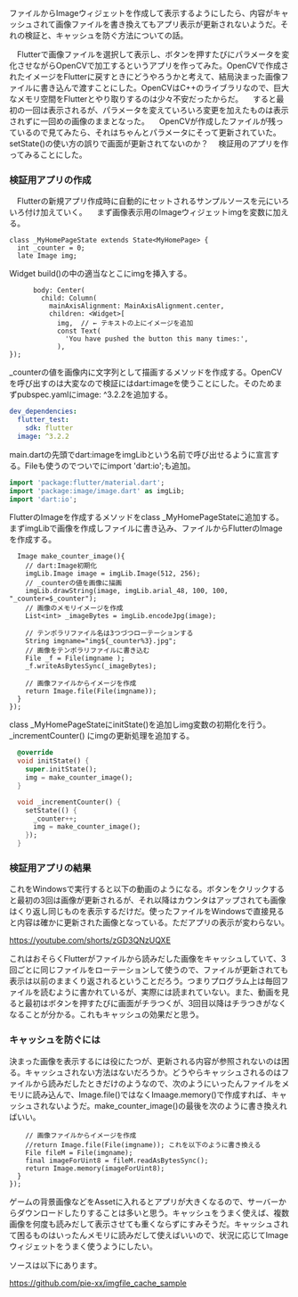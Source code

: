 ファイルからImageウィジェットを作成して表示するようにしたら、内容がキャッシュされて画像ファイルを書き換えてもアプリ表示が更新されないようだ。それの検証と、キャッシュを防ぐ方法についての話。

　Flutterで画像ファイルを選択して表示し、ボタンを押すたびにパラメータを変化させながらOpenCVで加工するというアプリを作ってみた。OpenCVで作成されたイメージをFlutterに戻すときにどうやろうかと考えて、結局決まった画像ファイルに書き込んで渡すことにした。OpenCVはC++のライブラリなので、巨大なメモリ空間をFlutterとやり取りするのは少々不安だったからだ。
　すると最初の一回は表示されるが、パラメータを変えていろいろ変更を加えたものは表示されずに一回めの画像のままとなった。
　OpenCVが作成したファイルが残っているので見てみたら、それはちゃんとパラメータにそって更新されていた。setState()の使い方の誤りで画面が更新されてないのか？ 
　検証用のアプリを作ってみることにした。

### 検証用アプリの作成
　Flutterの新規アプリ作成時に自動的にセットされるサンプルソースを元にいろいろ付け加えていく。
　まず画像表示用のImageウィジェットimgを変数に加える。
```dart:イメージウィジェット定義
class _MyHomePageState extends State<MyHomePage> {
  int _counter = 0;
  late Image img;
```
Widget build()の中の適当なとこにimgを挿入する。
```dart:イメージウィジェット表示箇所
      body: Center(
        child: Column(
          mainAxisAlignment: MainAxisAlignment.center,
          children: <Widget>[
            img,  // ← テキストの上にイメージを追加
            const Text(
              'You have pushed the button this many times:',
            ),
});
```
_counterの値を画像内に文字列として描画するメソッドを作成する。OpenCVを呼び出すのは大変なので検証にはdart:imageを使うことにした。そのためまずpubspec.yamlにimage: ^3.2.2を追加する。
```yaml:pubspec.yaml
dev_dependencies:
  flutter_test:
    sdk: flutter
  image: ^3.2.2
```
main.dartの先頭でdart:imageをimgLibという名前で呼び出せるように宣言する。Fileも使うのでついでにimport 'dart:io';も追加。
```dart:main.dart
import 'package:flutter/material.dart';
import 'package:image/image.dart' as imgLib;
import 'dart:io';
```
FlutterのImageを作成するメソッドをclass _MyHomePageStateに追加する。まずimgLibで画像を作成しファイルに書き込み、ファイルからFlutterのImageを作成する。
```dart:_counterの値を画像内に文字列として描画するメソッド
  Image make_counter_image(){
    // dart:Image初期化
    imgLib.Image image = imgLib.Image(512, 256);
    // _counterの値を画像に描画
    imgLib.drawString(image, imgLib.arial_48, 100, 100, "_counter=$_counter");
    // 画像のメモリイメージを作成
    List<int> _imageBytes = imgLib.encodeJpg(image);

    // テンポラリファイル名は3つづつローテーションする
    String imgname="img${_counter%3}.jpg";
    // 画像をテンポラリファイルに書き込む
    File _f = File(imgname );
    _f.writeAsBytesSync(_imageBytes);

    // 画像ファイルからイメージを作成
    return Image.file(File(imgname));
  }
});
```
class _MyHomePageStateにinitState()を追加しimg変数の初期化を行う。_incrementCounter() にimgの更新処理を追加する。
```dart:main.dart
  @override
  void initState() {
    super.initState();
    img = make_counter_image();
  }

  void _incrementCounter() {
    setState(() {
      _counter++;
      img = make_counter_image();
    });
  }
```
### 検証用アプリの結果
これをWindowsで実行すると以下の動画のようになる。ボタンをクリックすると最初の3回は画像が更新されるが、それ以降はカウンタはアップされても画像はくり返し同じものを表示するだけだ。使ったファイルをWindowsで直接見ると内容は確かに更新された画像となっている。ただアプリの表示が変わらない。

https://youtube.com/shorts/zGD3QNzUQXE

これはおそらくFlutterがファイルから読みだした画像をキャッシュしていて、3回ごとに同じファイルをローテーションして使うので、ファイルが更新されても表示は以前のままくり返されるということだろう。つまりプログラム上は毎回ファイルを読むように書かれているが、実際には読まれていない。また、動画を見ると最初はボタンを押すたびに画面がチラつくが、3回目以降はチラつきがなくなることが分かる。これもキャッシュの効果だと思う。

### キャッシュを防ぐには

決まった画像を表示するには役にたつが、更新される内容が参照されないのは困る。キャッシュされない方法はないだろうか。どうやらキャッシュされるのはファイルから読みだしたときだけのようなので、次のようにいったんファイルをメモリに読み込んで、Image.file()ではなくImaage.memory()で作成すれば、キャッシュされないようだ。make_counter_image()の最後を次のように書き換えればいい。
```dart:キャッシュされない方法
    // 画像ファイルからイメージを作成
    //return Image.file(File(imgname)); これを以下のように書き換える
    File fileM = File(imgname);
    final imageForUint8 = fileM.readAsBytesSync();
    return Image.memory(imageForUint8);
  }
});
```
ゲームの背景画像などをAssetに入れるとアプリが大きくなるので、サーバーからダウンロードしたりすることは多いと思う。キャッシュをうまく使えば、複数画像を何度も読みだして表示させても重くならずにすみそうだ。キャッシュされて困るものはいったんメモリに読みだして使えばいいので、状況に応じてImageウィジェットをうまく使うようにしたい。

ソースは以下にあります。

https://github.com/pie-xx/imgfile_cache_sample
